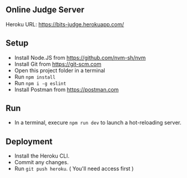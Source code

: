 ## Online Judge Server

Heroku URL: https://bits-judge.herokuapp.com/

## Setup

- Install Node.JS from https://github.com/nvm-sh/nvm
- Install Git from https://git-scm.com
- Open this project folder in a terminal
- Run `npm install`
- Run `npm i -g eslint`
- Install Postman from https://postman.com

## Run

- In a terminal, execure `npm run dev` to launch a hot-reloading server.

## Deployment

- Install the Heroku CLI.
- Commit any changes.
- Run `git push heroku`. ( You'll need access first )
